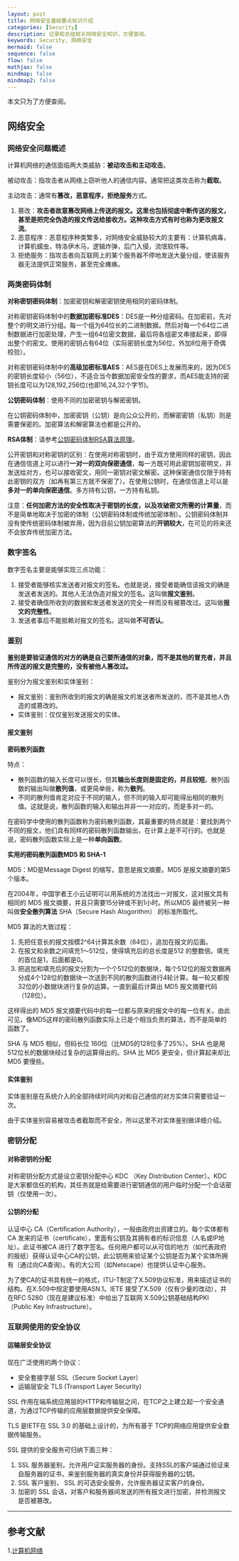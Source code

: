 ```yaml
---
layout: post
title: 网络安全基础要点知识介绍
categories: [Security]
description: 记录和总结相关网络安全知识，方便查阅。
keywords: Security, 网络安全
mermaid: false
sequence: false
flow: false
mathjax: false
mindmap: false
mindmap2: false
---
```


本文只为了方便查阅。

## 网络安全

### 网络安全问题概述

计算机网络的通信面临两大类威胁：**被动攻击和主动攻击**。

被动攻击：指攻击者从网络上窃听他人的通信内容。通常把这类攻击称为**截取**。

主动攻击：通常有**篡改，恶意程序，拒绝服务**方式。

1. 篡改：**攻击者故意篡改网络上传送的报文。这里也包括彻底中断传送的报文，甚至是把完全伪造的报文传送给接收方。这种攻击方式有时也称为更改报文流**。
2. 恶意程序：恶意程序种类繁多，对网络安全威胁较大的主要有：计算机病毒，计算机蠕虫，特洛伊木马，逻辑炸弹，后门入侵，流氓软件等。
3. 拒绝服务：指攻击者向互联网上的某个服务器不停地发送大量分组，使该服务器无法提供正常服务，甚至完全瘫痪。

### 两类密码体制

**对称密钥密码体制**：加密密钥和解密密钥使用相同的密码体制。

对称密钥密码体制中的**数据加密标准DES**：DES是一种分组密码。在加密前，先对整个的明文进行分组。每一个组为64位长的二进制数据。然后对每一个64位二进制数据进行加密处理，产生一组64位密文数据，最后将各组密文串接起来，即得出整个的密文。使用的密钥占有64位（实际密钥长度为56位，外加8位用于奇偶校验）。

对称密钥密码体制中的**高级加密标准AES**：AES是在DES上发展而来的，因为DES的密钥长度较小（56位），不适合当今数据加密安全性的要求，而AES能支持的密钥长度可以为128,192,256位(也即16,24,32个字节)。

**公钥密码体制**：使用不同的加密密钥与解密密钥。

在公钥密码体制中，加密密钥（公钥）是向公众公开的，而解密密钥（私钥）则是需要保密的。加密算法和解密算法也都是公开的。

**RSA体制**：请参考[公钥密码体制RSA算法原理](https://blog.csdn.net/anda0109/article/details/79799519)。

公开密钥和对称密钥的区别：在使用对称密钥时，由于双方使用同样的密钥，因此在通信信道上可以进行**一对一的双向保密通信**，每一方既可用此密钥加密明文，并发送给对方，也可以接收密文，用同一密钥对密文解密。这种保密通信仅限于持有此密钥的双方（如再有第三方就不保密了）。在使用公钥时，在通信信道上可以是**多对一的单向保密通信**。多方持有公钥，一方持有私钥。

注意：**任何加密方法的安全性取决于密钥的长度，以及攻破密文所需的计算量**，而不是简单地取决于加密的体制（公钥密码体制或传统加密体制）。公钥密码体制并没有使传统密码体制被弃用，因为目前公钥加密算法的**开销较大**，在可见的将来还不会放弃传统加密方法。

### 数字签名

数字签名主要是能够实现三点功能：

1. 接受者能够核实发送者对报文的签名。也就是说，接受者能确信该报文的确是发送者发送的。其他人无法伪造对报文的签名。这叫做**报文鉴别**。
2. 接受者确信所收到的数据和发送者发送的完全一样而没有被篡改过。这叫做**报文的完整性**。
3. 发送者事后不能抵赖对报文的签名。这叫做**不可否认**。

### 鉴别

**鉴别是要验证通信的对方的确是自己要所通信的对象，而不是其他的冒充者，并且所传送的报文是完整的，没有被他人篡改过。**

鉴别分为报文鉴别和实体鉴别：

- 报文鉴别：鉴别所收到的报文的确是报文的发送者所发送的，而不是其他人伪造的或篡改的。
- 实体鉴别：仅仅鉴别发送报文的实体。

#### 报文鉴别

**密码散列函数**

特点：

- 散列函数的输入长度可以很长，但其**输出长度则是固定的，并且较短**。散列函数的输出叫做**散列值**，或更简单些，称为**散列**。
- 不同的散列值肯定对应于不同的输入，但不同的输入却可能得出相同的散列值。这就是说，散列函数的输入和输出并非一一对应的，而是多对一的。

在密码学中使用的散列函数称为密码散列函数，其最重要的特点就是：要找到两个不同的报文，他们具有同样的密码散列函数输出，在计算上是不可行的。也就是说，密码散列函数实际上是一种**单向函数**。

**实用的密码散列函数MD5 和 SHA-1**

MD5：MD是Message Digest 的缩写，意思是报文摘要。MD5 是报文摘要的第5个版本。

在2004年，中国学者王小云证明可以用系统的方法找出一对报文，这对报文具有相同的 MD5 报文摘要，并且只需要15分钟或不到1小时。所以MD5  最终被另一种叫做**安全散列算法** SHA（Secure Hash Alogorithm） 的标准所取代。

MD5 算法的大致过程：

1. 先把任意长的报文按模2^64计算其余数（64位），追加在报文的后面。
2. 在报文和余数之间填充1～512位，使得填充后的总长度是512 的整数倍。填充的首位是1，后面都是0。
3. 把追加和填充后的报文分割为一个个512位的数据块，每个512位的报文数据再分成4个128位的数据块一次送到不同的散列函数进行4轮计算。每一轮又都按32位的小数据块进行复杂的运算。一直到最后计算出 MD5 报文摘要代码（128位）。

这样得出的 MD5 报文摘要代码中的每一位都与原来的报文中的每一位有关。由此可见，像MD5这样的密码散列函数实际上已是个相当负责的算法，而不是简单的函数了。

SHA 与 MD5 相似，但码长位 160位（比MD5的128位多了25%）。SHA 也是用512位长的数据块经过复杂的运算得出的。SHA 比 MD5 更安全，但计算起来却比 MD5 要慢些。

#### 实体鉴别

实体鉴别是在系统介入的全部持续时间内对和自己通信的对方实体只需要验证一次。

由于实体鉴别容易被攻击者截取而不安全，所以这里不对实体鉴别做详细介绍。

### 密钥分配

#### 对称密钥的分配

对称密钥分配方式是设立密钥分配中心 KDC （Key Distribution Center）。KDC 是大家都信任的机构，其任务就是给需要进行密钥通信的用户临时分配一个会话密钥（仅使用一次）。

#### 公钥的分配

认证中心 CA（Certification Authority），一般由政府出资建立的。每个实体都有 CA 发来的证书（certificate），里面有公钥及其拥有者的标识信息（人名或IP地址）。此证书被CA 进行了数字签名。任何用户都可以从可信的地方（如代表政府的报纸）获得认证中心CA的公钥，此公钥用来验证某个公钥是否为某个实体所拥有（通过向CA查询）。有的大公司（如Netscape）也提供认证中心服务。

为了使CA的证书具有统一的格式，ITU-T制定了X.509协议标准，用来描述证书的结构。在X.509中规定要使用ASN.1。IETE 接受了X.509（仅有少量的改动），并在RFC 5280（现在是建议标准）中给出了互联网 X.509公钥基础结构PKI（Public Key Infrastructure）。

### 互联网使用的安全协议

#### 运输层安全协议

现在广泛使用的两个协议：

- 安全套接字层 SSL（Secure Socket Layer）
- 运输层安全 TLS (Transport Layer Security)

SSL 作用在端系统应用层的HTTP和传输层之间，在TCP之上建立起一个安全通道，为通过TCP传输的应用层数据提供安全保障。

TLS 是IETF在 SSL 3.0 的基础上设计的，为所有基于 TCP的网络应用提供安全数据传输服务。

 SSL 提供的安全服务可归纳下面三种：

1. SSL 服务器鉴别，允许用户证实服务器的身份。支持SSL的客户端通过验证来自服务器的证书，来鉴别服务器的真实身份并获得服务器的公钥。
2. SSL 客户鉴别， SSL 的可选安全服务，允许服务器证实客户的身份。
3. 加密的 SSL 会话，对客户和服务器间发送的所有报文进行加密，并检测报文是否被篡改。

 ---

## 参考文献

1.[计算机网络](https://download.csdn.net/download/rtyigmgb/10047322)
